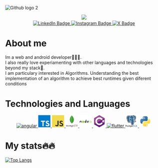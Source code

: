 ![Github logo 2](https://github.com/VictorCodebase/VictorCodebase/assets/135356007/a5266742-8a25-4c64-b601-bec289f6ed4e)


<div id="header" align="center">

  <img src="https://media.giphy.com/media/HCwnYWnMgLZUW1BtP2/giphy.gif" width="200"/>
</div>


<div id="badges" align = "center">
  <a href="https://www.linkedin.com/in/mark-kithinji-68aa14246/">
    <img src="https://img.shields.io/badge/LinkedIn-blue?style=for-the-badge&logo=linkedin&logoColor=white" alt="LinkedIn Badge"/>
  </a>
  <a href="https://www.instagram.com/markkithinji_ig/">
    <img src="https://img.shields.io/badge/Instagram-red?style=for-the-badge&logo=instagram&logoColor=white" alt="Instagram Badge"/>
  </a>
  <a href="https://twitter.com/MarkKithinji5">
    <img src="https://img.shields.io/badge/Twitter-blue?style=for-the-badge&logo=twitter&logoColor=white" alt="X Badge"/>
  </a>
</div>


# About me
  Im a web and android developer👨🏽‍💻.  
  I also really love experiamenting with other languages and technologies beyond my stack🚀.  
  I am particulary interested in Algorithms. Understanding the best implementation of an algorithm to achieve best runtimes given diferent conditions  

# Technologies and Languages
  <div>
    <p align="center"> 
      <a href="https://angular.io" target="_blank" rel="noreferrer"> <img src="https://angular.io/assets/images/logos/angular/angular.svg" alt="angular" width="40" height="40"/> </a>
      <a href="https://www.typescriptlang.org/" target="_blank" rel="noreferrer"> <img src="https://raw.githubusercontent.com/devicons/devicon/master/icons/typescript/typescript-original.svg" alt="typescript" width="40" height="40"/> </a>
      <a href="https://developer.mozilla.org/en-US/docs/Web/JavaScript" target="_blank" rel="noreferrer"> <img src="https://raw.githubusercontent.com/devicons/devicon/master/icons/javascript/javascript-original.svg" alt="javascript" width="40" height="40"/> </a>
      <a href="https://www.mongodb.com/" target="_blank" rel="noreferrer"> <img src="https://raw.githubusercontent.com/devicons/devicon/master/icons/mongodb/mongodb-original-wordmark.svg" alt="mongodb" width="40" height="40"/> </a>
      <a href="https://nodejs.org" target="_blank" rel="noreferrer"> <img src="https://raw.githubusercontent.com/devicons/devicon/master/icons/nodejs/nodejs-original-wordmark.svg" alt="nodejs" width="40" height="40"/> </a>
      <a href="https://www.w3schools.com/cs/" target="_blank" rel="noreferrer"> <img src="https://raw.githubusercontent.com/devicons/devicon/master/icons/csharp/csharp-original.svg" alt="csharp" width="40" height="40"/> </a> 
      <a href="https://flutter.dev" target="_blank" rel="noreferrer"> <img src="https://www.vectorlogo.zone/logos/flutterio/flutterio-icon.svg" alt="flutter" width="40" height="40"/> </a> 
      <a href="https://www.postgresql.org" target="_blank" rel="noreferrer"> <img src="https://raw.githubusercontent.com/devicons/devicon/master/icons/postgresql/postgresql-original-wordmark.svg" alt="postgresql" width="40" height="40"/> </a> 
      <a href="https://www.python.org" target="_blank" rel="noreferrer"> <img src="https://raw.githubusercontent.com/devicons/devicon/master/icons/python/python-original.svg" alt="python" width="40" height="40"/> </a> 
       </p>
  </div>
  
# My stats🔥🔥
[![Top Langs](https://github-readme-stats.vercel.app/api/top-langs/?username=victorcodebase&size_weight=0.5&count_weight=0.5&layout=donut)](https://github.com/anuraghazra/github-readme-stats)
